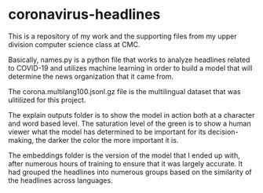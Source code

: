 # coronavirus-headlines

This is a repository of my work and the supporting files from my upper division computer science class at CMC. 

Basically, names.py is a python file that works to analyze headlines related to COVID-19 and utilizes machine learning in order to build a model that will determine the news organization that it came from.

The corona.multilang100.jsonl.gz file is the multilingual dataset that was ulitilized for this project.

The explain outputs folder is to show the model in action both at a character and word based level. The saturation level of the green is to show a human viewer what the model has determined to be important for its decision-making, the darker the color the more important it is.

The embeddings folder is the version of the model that I ended up with, after numerous hours of training to ensure that it was largely accurate. It had grouped the headlines into numerous groups based on the similarity of the headlines across languages.
